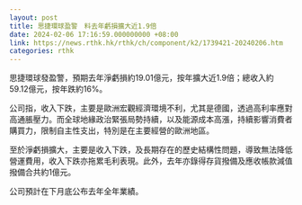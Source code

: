 ```yaml
---
layout: post
title: 思捷環球盈警　料去年虧損擴大近1.9倍
date: 2024-02-06 17:16:59.000000000 +08:00
link: https://news.rthk.hk/rthk/ch/component/k2/1739421-20240206.htm
categories: rthk
---
```


思捷環球發盈警，預期去年淨虧損約19.01億元，按年擴大近1.9倍；總收入約59.12億元，按年跌約16%。

公司指，收入下跌，主要是歐洲宏觀經濟環境不利，尤其是德國，透過高利率應對高通脹壓力。而全球地緣政治緊張局勢持續，以及能源成本高漲，持續影響消費者購買力，限制自主性支出，特別是在主要經營的歐洲地區。

至於淨虧損擴大，主要是收入下跌，及長期存在的歷史結構性問題，導致無法降低營運費用，收入下跌亦拖累毛利表現。此外，去年亦錄得存貨撥備及應收帳款減值撥備合共約1億元。

公司預計在下月底公布去年全年業績。
